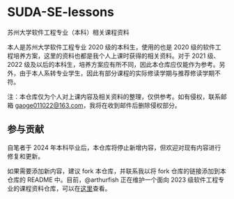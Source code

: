 # SUDA-SE-lessons

苏州大学软件工程专业（本科）相关课程资料

本人是苏州大学软件工程专业 2020 级的本科生，使用的也是 2020 级的软件工程培养方案，这里的资料也都是我个人上课时获得的相关资料。对于 2021 级、2022 级及以后的本科生，培养方案应有所不同，因此本仓库应仅能作为参考。另外，由于本人系转专业学生，因此有部分课程的实际修读学期与推荐修读学期不符。

注：本仓库仅为个人对上课内容及相关资料的整理，仅供参考。如有侵权，联系邮箱 gaoge011022@163.com，我将在收到邮件后删除侵权部分。

## 参与贡献

自笔者于 2024 年本科毕业后，本仓库将停止新增内容，但欢迎对现有内容进行修复和更新。

如果需要添加新内容，建议 fork 本仓库，并联系我以将 fork 仓库的链接添加到本仓库的 README 中。目前，@arthurfish 正在维护一个面向 2023 级软件工程专业的课程资料仓库，可以在[这里](https://github.com/arthurfish/SUDA-SE-lessons)查看。
